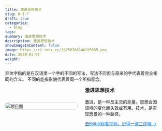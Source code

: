 ```yaml
---
title: 激进思想技术
slug: R-I-T
draft: true
categories:
  - blog
tags:
summary: 激进思想技术
description: 激进思想技术
showImageInContent: false
image: https://r2.inkx.cc/20250706140205855.png
date: 2020-01-01
weight:
---
```

异体字指的是在汉语里一个字的不同的写法，写法不同但与原来的字代表着完全相同的含义。
不同的能指形貌代表着同一个所指意念。





<div style="display: flex; gap: 24px; align-items: center; margin-bottom: 32px;">
  <div style="flex: 1;">
    <img src="https://r2.inkx.cc/20250706140205855.png" alt="项目图" style="width:100%; border-radius:8px;" />
  </div>
  <div style="flex: 1;">
    <h3 style="margin-top: 0;">激进思想技术</h3>
    <p style="margin: 0 0 12px;">激进，是一种反主流的能量。思想会因语境的变化而失效或有用。技术，是实现愿景的一种路径。
    </p>
    <a href="https://space.bilibili.com/10830102" style="color: #007BFF; text-decoration: underline;">去Bilibili观看视频，记得一键三连哦 →</a>
  </div>
</div>
